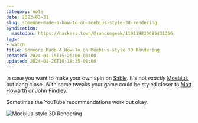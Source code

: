 ```yaml
---
category: note
date: 2023-03-31
slug: someone-made-a-how-to-on-moebius-style-3d-rendering
syndication:
  mastodon: https://hackers.town/@randomgeek/110119830685431366
tags:
- watch
title: Someone Made A How-To on Moebius-style 3D Rendering
created: 2024-01-15T15:26:00-08:00
updated: 2024-01-26T10:18:35-08:00
---
```


In case you want to make your own spin on [Sable](https://www.shed-works.co.uk/sable). It's not *exactly* [Moebius](https://www.creativebloq.com/illustration/how-moebius-revolutionised-comic-art-21514203), but dang close. With some tweaks your game could be styled closer to [Matt Howarth](https://www.lambiek.net/artists/h/howarth_matt.htm) or [John Findley](https://en.wikipedia.org/wiki/Tex_Arcana).

Sometimes the YouTube recommendations work out okay.

![Moebius-style 3D Rendering](https://www.youtube.com/watch?v=jlKNOirh66E)
